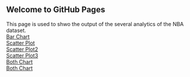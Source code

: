 ## Welcome to GitHub Pages

This page is used to shwo the output of the several analytics of the NBA dataset.
<br>
[Bar Chart](https://sakibbuddy.github.io/NBADataVisualization/bar.html)
<br>
[Scatter Plot](https://sakibbuddy.github.io/NBADataVisualization/scatter.html)
<br>
[Scatter Plot2](https://sakibbuddy.github.io/NBADataVisualization/scatterPointVsPopularity.html)
<br>
[Scatter Plot3](https://sakibbuddy.github.io/NBADataVisualization/barSalaryVsPopularity.html)
<br>
[Both Chart](https://sakibbuddy.github.io/NBADataVisualization/both.html)
<br>
[Both Chart](https://sakibbuddy.github.io/NBADataVisualization/both.html)

